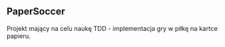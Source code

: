 PaperSoccer
------------
Projekt mający na celu naukę TDD - implementacja gry w piłkę na kartce papieru.
